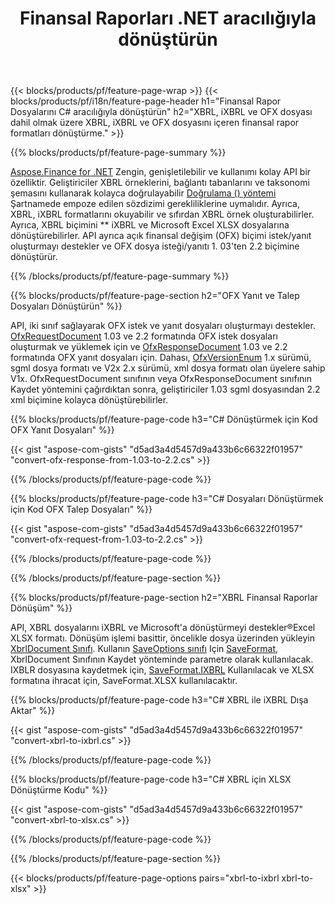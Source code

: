 ﻿---
title: Finansal Raporları .NET aracılığıyla dönüştürün
url: /tr/net/conversion/
description:  C#, XBRL kitaplığı aracılığıyla Finansal Raporları XBRL, iXBRL ve OFX dosya fomatlarında dönüştürmek için.
---
{{< blocks/products/pf/feature-page-wrap >}}
{{< blocks/products/pf/i18n/feature-page-header h1="Finansal Rapor Dosyalarını C# aracılığıyla dönüştürün" h2="XBRL, iXBRL ve OFX dosyası dahil olmak üzere XBRL, iXBRL ve OFX dosyasını içeren finansal rapor formatları dönüştürme." >}}

{{% blocks/products/pf/feature-page-summary %}}

[Aspose.Finance for .NET](https://products.aspose.com/finance/net/) Zengin, genişletilebilir ve kullanımı kolay API bir özelliktir. Geliştiriciler XBRL örneklerini, bağlantı tabanlarını ve taksonomi şemasını kullanarak kolayca doğrulayabilir [Doğrulama () yöntemi](https://apireference.aspose.com/finance/net/aspose.finance.xbrl/xbrlinstance/methods/validate) Şartnamede empoze edilen sözdizimi gerekliliklerine uymalıdır. Ayrıca, XBRL, iXBRL formatlarını okuyabilir ve sıfırdan XBRL örnek oluşturabilirler. Ayrıca, XBRL biçimini ** iXBRL ve Microsoft Excel XLSX dosyalarına dönüştürebilirler. API ayrıca açık finansal değişim (OFX) biçimi istek/yanıt oluşturmayı destekler ve OFX dosya isteği/yanıtı 1. 03'ten 2.2 biçimine dönüştürür.

{{% /blocks/products/pf/feature-page-summary %}}

{{% blocks/products/pf/feature-page-section h2="OFX Yanıt ve Talep Dosyaları Dönüştürün" %}}

API, iki sınıf sağlayarak OFX istek ve yanıt dosyaları oluşturmayı destekler. [OfxRequestDocument](https://apireference.aspose.com/finance/net/aspose.finance.ofx/ofxrequestdocument) 1.03 ve 2.2 formatında OFX istek dosyaları oluşturmak ve yüklemek için ve [OfxResponseDocument](https://apireference.aspose.com/finance/net/aspose.finance.ofx/ofxresponsedocument) 1.03 ve 2.2 formatında OFX yanıt dosyaları için. Dahası, [OfxVersionEnum](https://apireference.aspose.com/finance/net/aspose.finance.ofx/ofxversionenum) 1.x sürümü, sgml dosya formatı ve V2x 2.x sürümü, xml dosya formatı olan üyelere sahip V1x. OfxRequestDocument sınıfının veya OfxResponseDocument sınıfının Kaydet yöntemini çağırdıktan sonra, geliştiriciler 1.03 sgml dosyasından 2.2 xml biçimine kolayca dönüştürebilirler.


{{% blocks/products/pf/feature-page-code h3="C# Dönüştürmek için Kod OFX Yanıt Dosyaları" %}}

{{< gist "aspose-com-gists" "d5ad3a4d5457d9a433b6c66322f01957" "convert-ofx-response-from-1.03-to-2.2.cs" >}} 

{{% /blocks/products/pf/feature-page-code %}}

{{% blocks/products/pf/feature-page-code h3="C# Dosyaları Dönüştürmek için Kod OFX Talep Dosyaları" %}}

{{< gist "aspose-com-gists" "d5ad3a4d5457d9a433b6c66322f01957" "convert-ofx-request-from-1.03-to-2.2.cs" >}} 

{{% /blocks/products/pf/feature-page-code %}}

{{% /blocks/products/pf/feature-page-section %}}

{{% blocks/products/pf/feature-page-section h2="XBRL Finansal Raporlar Dönüşüm" %}}

API, XBRL dosyalarını iXBRL ve Microsoft'a dönüştürmeyi destekler®Excel XLSX formatı. Dönüşüm işlemi basittir, öncelikle dosya üzerinden yükleyin [XbrlDocument Sınıfı](https://apireference.aspose.com/finance/net/aspose.finance.xbrl/xbrldocument). Kullanın [SaveOptions sınıfı](https://apireference.aspose.com/finance/net/aspose.finance.xbrl/saveoptions) Için [SaveFormat](https://apireference.aspose.com/finance/net/aspose.finance.xbrl/saveoptions/properties/saveformat), XbrlDocument Sınıfının Kaydet yönteminde parametre olarak kullanılacak. IXBLR dosyasına kaydetmek için, [SaveFormat.IXBRL](https://apireference.aspose.com/finance/net/aspose.finance.xbrl/saveformat) Kullanılacak ve XLSX formatına ihracat için, SaveFormat.XLSX kullanılacaktır.

{{% blocks/products/pf/feature-page-code h3="C# XBRL ile iXBRL Dışa Aktar" %}}

{{< gist "aspose-com-gists" "d5ad3a4d5457d9a433b6c66322f01957" "convert-xbrl-to-ixbrl.cs" >}} 

{{% /blocks/products/pf/feature-page-code %}}

{{% blocks/products/pf/feature-page-code h3="C# XBRL için XLSX Dönüştürme Kodu" %}}

{{< gist "aspose-com-gists" "d5ad3a4d5457d9a433b6c66322f01957" "convert-xbrl-to-xlsx.cs" >}} 

{{% /blocks/products/pf/feature-page-code %}}

{{% /blocks/products/pf/feature-page-section %}}

{{< blocks/products/pf/feature-page-options pairs="xbrl-to-ixbrl xbrl-to-xlsx" >}}